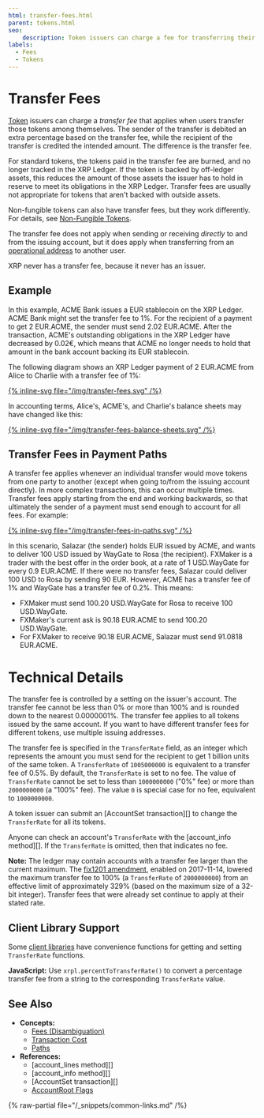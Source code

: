 ```yaml
---
html: transfer-fees.html
parent: tokens.html
seo:
    description: Token issuers can charge a fee for transferring their tokens.
labels:
  - Fees
  - Tokens
---
```

# Transfer Fees

[Token](index.md) issuers can charge a _transfer fee_ that applies when users transfer those tokens among themselves. The sender of the transfer is debited an extra percentage based on the transfer fee, while the recipient of the transfer is credited the intended amount. The difference is the transfer fee.

For standard tokens, the tokens paid in the transfer fee are burned, and no longer tracked in the XRP Ledger. If the token is backed by off-ledger assets, this reduces the amount of those assets the issuer has to hold in reserve to meet its obligations in the XRP Ledger. Transfer fees are usually not appropriate for tokens that aren't backed with outside assets.

Non-fungible tokens can also have transfer fees, but they work differently. For details, see [Non-Fungible Tokens](nfts/index.md).

The transfer fee does not apply when sending or receiving _directly_ to and from the issuing account, but it does apply when transferring from an [operational address](../accounts/account-types.md) to another user.

XRP never has a transfer fee, because it never has an issuer.

## Example

In this example, ACME Bank issues a EUR stablecoin on the XRP Ledger. ACME Bank might set the transfer fee to 1%. For the recipient of a payment to get 2 EUR.ACME, the sender must send 2.02 EUR.ACME. After the transaction, ACME's outstanding obligations in the XRP Ledger have decreased by 0.02€, which means that ACME no longer needs to hold that amount in the bank account backing its EUR stablecoin.

The following diagram shows an XRP Ledger payment of 2 EUR.ACME from Alice to Charlie with a transfer fee of 1%:

[{% inline-svg file="/img/transfer-fees.svg" /%}](/img/transfer-fees.svg "Alice sends 2,02€, Charlie receives 2,00€, and ACME owes 0,02€ less in the XRP Ledger")

In accounting terms, Alice's, ACME's, and Charlie's balance sheets may have changed like this:

[{% inline-svg file="/img/transfer-fees-balance-sheets.svg" /%}](/img/transfer-fees-balance-sheets.svg "Alice's assets are down 2,02€, Charlie's are up 2,00€, and ACME's liabilities are down 0,02€")



## Transfer Fees in Payment Paths

<!--{# TODO: Update this for OwnerPaysFee amendment when that gets added #}-->

A transfer fee applies whenever an individual transfer would move tokens from one party to another (except when going to/from the issuing account directly). In more complex transactions, this can occur multiple times. Transfer fees apply starting from the end and working backwards, so that ultimately the sender of a payment must send enough to account for all fees. For example:

[{% inline-svg file="/img/transfer-fees-in-paths.svg" /%}](/img/transfer-fees-in-paths.svg "Diagram of cross-currency payment with transfer fees")

In this scenario, Salazar (the sender) holds EUR issued by ACME, and wants to deliver 100 USD issued by WayGate to Rosa (the recipient). FXMaker is a trader with the best offer in the order book, at a rate of 1 USD.WayGate for every 0.9 EUR.ACME. If there were no transfer fees, Salazar could deliver 100 USD to Rosa by sending 90 EUR. However, ACME has a transfer fee of 1% and WayGate has a transfer fee of 0.2%. This means:

* FXMaker must send 100.20 USD.WayGate for Rosa to receive 100 USD.WayGate.
* FXMaker's current ask is 90.18 EUR.ACME to send 100.20 USD.WayGate.
* For FXMaker to receive 90.18 EUR.ACME, Salazar must send 91.0818 EUR.ACME.

<!-- SPELLING_IGNORE: waygate, fxmaker -->

# Technical Details

The transfer fee is controlled by a setting on the issuer's account. The transfer fee cannot be less than 0% or more than 100% and is rounded down to the nearest 0.0000001%. The transfer fee applies to all tokens issued by the same account. If you want to have different transfer fees for different tokens, use multiple issuing addresses.

The transfer fee is specified in the `TransferRate` field, as an integer which represents the amount you must send for the recipient to get 1 billion units of the same token. A `TransferRate` of `1005000000` is equivalent to a transfer fee of 0.5%. By default, the `TransferRate` is set to no fee. The value of `TransferRate` cannot be set to less than `1000000000` ("0%" fee) or more than `2000000000` (a "100%" fee). The value `0` is special case for no fee, equivalent to `1000000000`.

A token issuer can submit an [AccountSet transaction][] to change the `TransferRate` for all its tokens.

Anyone can check an account's `TransferRate` with the [account_info method][]. If the `TransferRate` is omitted, then that indicates no fee.

**Note:** The ledger may contain accounts with a transfer fee larger than the current maximum. The [fix1201 amendment](../../resources/known-amendments.md#fix1201), enabled on 2017-11-14, lowered the maximum transfer fee to 100% (a `TransferRate` of `2000000000`) from an effective limit of approximately 329% (based on the maximum size of a 32-bit integer). Transfer fees that were already set continue to apply at their stated rate.

## Client Library Support

Some [client libraries](../../references/client-libraries.md) have convenience functions for getting and setting `TransferRate` functions.

**JavaScript:** Use `xrpl.percentToTransferRate()` to convert a percentage transfer fee from a string to the corresponding `TransferRate` value.

## See Also

- **Concepts:**
    - [Fees (Disambiguation)](../transactions/fees.md)
    - [Transaction Cost](../transactions/transaction-cost.md)
    - [Paths](fungible-tokens/paths.md)
- **References:**
    - [account_lines method][]
    - [account_info method][]
    - [AccountSet transaction][]
    - [AccountRoot Flags](../../references/protocol/ledger-data/ledger-entry-types/accountroot.md#accountroot-flags)

{% raw-partial file="/_snippets/common-links.md" /%}
